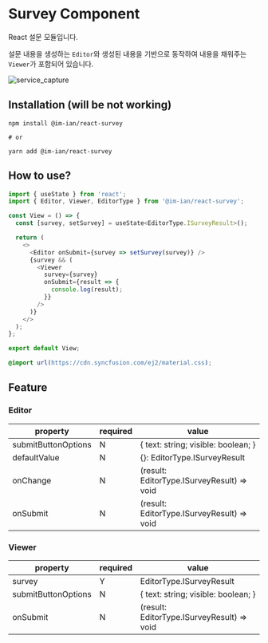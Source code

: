# Survey Component

React 설문 모듈입니다.

설문 내용을 생성하는 `Editor`와 생성된 내용을 기반으로 동작하여 내용을 채워주는 `Viewer`가 포함되어 있습니다.

![service_capture](https://user-images.githubusercontent.com/38205068/140688808-e767339e-423e-4318-a5bb-951464572e9a.png)

## Installation (will be not working)

```shell
npm install @im-ian/react-survey

# or

yarn add @im-ian/react-survey

```

## How to use?

```javascript
import { useState } from 'react';
import { Editor, Viewer, EditorType } from '@im-ian/react-survey';

const View = () => {
  const [survey, setSurvey] = useState<EditorType.ISurveyResult>();

  return (
    <>
      <Editor onSubmit={survey => setSurvey(survey)} />
      {survey && (
        <Viewer
          survey={survey}
          onSubmit={result => {
            console.log(result);
          }}
        />
      )}
    </>
  );
};

export default View;
```

```css
@import url(https://cdn.syncfusion.com/ej2/material.css);
```

## Feature

### Editor

| property            | required | value                                      |
| ------------------- | -------- | ------------------------------------------ |
| submitButtonOptions | N        | { text: string; visible: boolean; }        |
| defaultValue        | N        | {}: EditorType.ISurveyResult               |
| onChange            | N        | (result: EditorType.ISurveyResult) => void |
| onSubmit            | N        | (result: EditorType.ISurveyResult) => void |

### Viewer

| property            | required | value                                      |
| ------------------- | -------- | ------------------------------------------ |
| survey              | Y        | EditorType.ISurveyResult                   |
| submitButtonOptions | N        | { text: string; visible: boolean; }        |
| onSubmit            | N        | (result: EditorType.ISurveyResult) => void |
